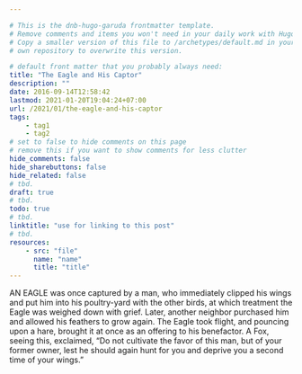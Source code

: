 ```yaml
---

# This is the dnb-hugo-garuda frontmatter template. 
# Remove comments and items you won't need in your daily work with Hugo.
# Copy a smaller version of this file to /archetypes/default.md in your
# own repository to overwrite this version.

# default front matter that you probably always need:
title: "The Eagle and His Captor"
description: ""
date: 2016-09-14T12:58:42
lastmod: 2021-01-20T19:04:24+07:00
url: /2021/01/the-eagle-and-his-captor
tags:
    - tag1
    - tag2
# set to false to hide comments on this page
# remove this if you want to show comments for less clutter
hide_comments: false
hide_sharebuttons: false
hide_related: false
# tbd.
draft: true
# tbd.
todo: true
# tbd.
linktitle: "use for linking to this post"
# tbd.
resources:
    - src: "file"
      name: "name"
      title: "title"
---
```

AN EAGLE was once captured by a man, who immediately clipped his wings and put him into his poultry-yard with the other birds, at which treatment the Eagle was weighed down with grief. Later, another neighbor purchased him and allowed his feathers to grow again. The Eagle took flight, and pouncing upon a hare, brought it at once as an offering to his benefactor. A Fox, seeing this, exclaimed, “Do not cultivate the favor of this man, but of your former owner, lest he should again hunt for you and deprive you a second time of your wings.”


